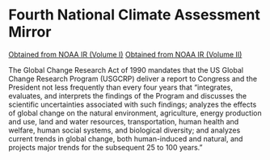 # Fourth National Climate Assessment Mirror

[Obtained from NOAA IR (Volume I)](https://repository.library.noaa.gov/view/noaa/19486)
[Obtained from NOAA IR (Volume II)](https://repository.library.noaa.gov/view/noaa/19487)

The Global Change Research Act of 1990 mandates that the US Global Change Research Program (USGCRP) deliver a report to Congress and the President not less frequently than every four years that “integrates, evaluates, and interprets the findings of the Program and discusses the scientific uncertainties associated with such findings; analyzes the effects of global change on the natural environment, agriculture, energy production and use, land and water resources, transportation, human health and welfare, human social systems, and biological diversity; and analyzes current trends in global change, both human-induced and natural, and projects major trends for the subsequent 25 to 100 years.”
